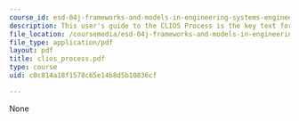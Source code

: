 ```yaml
---
course_id: esd-04j-frameworks-and-models-in-engineering-systems-engineering-system-design-spring-2007
description: This user's guide to the CLIOS Process is the key text for the course.
file_location: /coursemedia/esd-04j-frameworks-and-models-in-engineering-systems-engineering-system-design-spring-2007/c0c814a18f1578c65e14b8d5b10836cf_clios_process.pdf
file_type: application/pdf
layout: pdf
title: clios_process.pdf
type: course
uid: c0c814a18f1578c65e14b8d5b10836cf

---
```

None